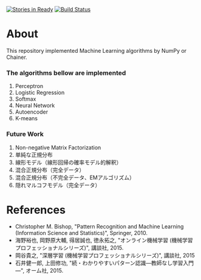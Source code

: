 [![Stories in Ready][waffle_shield]][waffle]
[![Build Status][travis_shield]][travis]

[waffle]: https://waffle.io/f2um2326/MachineLearning
[waffle_shield]: https://badge.waffle.io/f2um2326/MachineLearning.png?label=ready&title=Ready
[travis]: https://travis-ci.org/f2um2326/MachineLearning
[travis_shield]: https://api.travis-ci.org/f2um2326/MachineLearning.svg

# About
This repository implemented Machine Learning algorithms by NumPy or Chainer.  

### The algorithms bellow are implemented

1. Perceptron
1. Logistic Regression
1. Softmax
1. Neural Network
1. Autoencoder
1. K-means

### Future Work

1. Non-negative Matrix Factorization
1. 単純な正規分布
1. 線形モデル（線形回帰の確率モデル的解釈）
1. 混合正規分布（完全データ）
1. 混合正規分布（不完全データ、EMアルゴリズム）
1. 隠れマルコフモデル（完全データ）

# References

* Christopher M. Bishop, "Pattern Recognition and Machine Learning (Information Science and Statistics)", Springer, 2010.
* 海野裕也, 岡野原大輔, 得居誠也, 徳永拓之, "オンライン機械学習
(機械学習プロフェッショナルシリーズ)", 講談社, 2015.
* 岡谷貴之, "深層学習 (機械学習プロフェッショナルシリーズ)", 講談社, 2015
* 石井健一郎, 上田修功, "続・わかりやすいパターン認識―教師なし学習入門―", オーム社, 2015.
